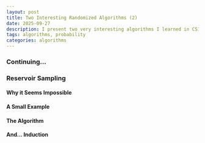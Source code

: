 ```yaml
---
layout: post
title: Two Interesting Randomized Algorithms (2)
date: 2025-09-27 
description: I present two very interesting algorithms I learned in CS174, based only on elementary probability theory. Part 2.
tags: algorithms, probability
categories: algorithms
---
```


### Continuing...

### Reservoir Sampling

#### Why it Seems Impossible

#### A Small Example

#### The Algorithm

#### And... Induction

